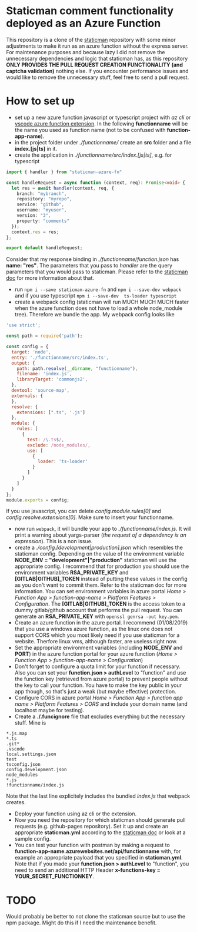 # Staticman comment functionality deployed as an Azure Function
This repository is a clone of the [staticman](https://github.com/eduardoboucas/staticman) repository with some minor adjustments to make it run as an azure function without the express server. 
For maintenance purposes and because lazy I did not remove the unnecessary dependencies and logic that staticman has, as this repository **ONLY PROVIDES THE PULL REQUEST CREATION FUNCTIONALITY (and captcha validation)** nothing else. If you encounter performance issues and would like to remove the unnecessary stuff, feel free to send a pull request.
# How to set up
- set up a new azure function javascript or typescript project with *az cli* or [vscode azure function extension](https://marketplace.visualstudio.com/items?itemName=ms-azuretools.vscode-azurefunctions). In the following **functionname**  will be the name you used as function name (not to be confused with **function-app-name**).
- in the project folder under *./functionname/* create an **src** folder and a file **index.[js|ts]** in it.
- create the application in *./functionname/src/index.[js|ts]*, e.g. for typescript
```ts
import { handler } from "staticman-azure-fn"

const handleRequest = async function (context, req): Promise<void> {
  let res = await handler(context, req, {
    branch: "mybranch",
    repository: "myrepo",
    service: "github",
    username: "myuser",
    version: "3",
    property: "comments"
  });
  context.res = res;
};

export default handleRequest;
```
Consider that my response binding in *./functionname/function.json* has **name: "res"**.
The parameters that you pass to *handler* are the query parameters that you would pass to staticman. 
Please refer to the [staticman doc](https://staticman.net/) for more information about that.
- run `npm i --save staticman-azure-fn` and `npm i --save-dev webpack` and if you use typescript `npm i --save-dev  ts-loader typescript`
- create a webpack config (staticman will run MUCH MUCH MUCH faster when the azure function does not have to load a whole node_module tree). Therefore we bundle the app. My webpack config looks like
```js
'use strict';

const path = require('path');

const config = {
  target: 'node',
  entry: './functionname/src/index.ts', 
  output: {
    path: path.resolve(__dirname, "functionname"),
    filename: 'index.js',
    libraryTarget: 'commonjs2',
  },
  devtool: 'source-map',
  externals: {
  },
  resolve: {
    extensions: [".ts", '.js']
  },
  module: {
    rules: [
      {
        test: /\.ts$/,
        exclude: /node_modules/,
        use: [
          {
            loader: 'ts-loader'
          }
        ]
      }
    ]
  }
};
module.exports = config;
```
If you use javascript, you can delete *config.module.rules[0]* and *config.resolve.extensions[0]*. Make sure to insert your functionname.
- now run `webpack`, it will bundle your app to *./functionname/index.js*. It will print a warning about yargs-parser (*the request of a dependency is an expression*). This is a non issue.
- create a *./config.[development|production].json* which resembles the staticman config. Depending on the value of the environment variable **NODE_ENV = "development"|"production"** staticman will use the appropriate config. I recommend that for production you should use the environment variables **RSA_PRIVATE_KEY** and **[GITLAB|GITHUB]_TOKEN** instead of putting these values in the config as you don't want to commit them. Refer to the staticman doc for more information. You can set environment variables in azure portal *Home > Function App > function-app-name > Platform Features > Configuration*. The **[GITLAB|GITHUB]_TOKEN** is the access token to a dummy gitlab/github account that performs the pull request. You can generate an **RSA_PRIVATE_KEY** with `openssl genrsa -out key.pem`.
- Create an azure function in the azure portal. I recommend (01/08/2019) that you use a windows azure function, as the linux one does not support CORS which you most likely need if you use staticman for a website. Therfore linux vms, although faster, are useless right now.
- Set the appropriate environment variables (including **NODE_ENV** and **PORT**) in the azure function portal for your azure function (*Home > Function App > function-app-name > Configuration*)
- Don't forget to configure a quota limit for your function if necessary. Also you can set your **function.json > authLevel** to "function" and use the function key (retrieved from azure portal) to prevent people without the key to call your function. You have to make the key public in your app though, so that's just a weak (but maybe effective) protection. 
- Configure CORS in azure portal *Home > Function App > function app name > Platform Features > CORS* and include your domain name (and localhost maybe for testing).
- Create a **./.funcignore** file that excludes everything but the necessary stuff. Mine is
```
*.js.map
*.ts
.git*
.vscode
local.settings.json
test
tsconfig.json
config.development.json
node_modules
*.js
!functionname/index.js
```
Note that the last line explicitely includes the bundled *index.js* that webpack creates.

- Deploy your function using az cli or the extension.
- Now you need the repository for which staticman should generate pull requests (e.g. github-pages repository). Set it up and create an appropriate **staticman.yml** according to the [staticman doc](https://staticman.net/docs/configuration) or look at a sample config.
- You can test your function with postman by making a request to **function-app-name.azurewebsites.net/api/functionname** with, for example an appropriate payload that you specified in **staticman.yml**. Note that if you made your **function.json > authLevel** to "function", you need to send an additional HTTP Header **x-functions-key = YOUR_SECRET_FUNCTIONKEY**.

# TODO
Would probably be better to not clone the staticman source but to use the npm package. Might do this if I need the maintenance benefit.

